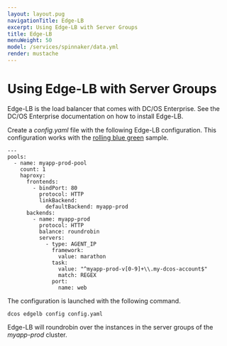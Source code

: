 ```yaml
---
layout: layout.pug
navigationTitle: Edge-LB
excerpt: Using Edge-LB with Server Groups
title: Edge-LB
menuWeight: 50
model: /services/spinnaker/data.yml
render: mustache
---
```


# Using Edge-LB with Server Groups

Edge-LB is the load balancer that comes with DC/OS Enterprise. See the DC/OS Enterprise documentation on how to install Edge-LB.

Create a *config.yaml* file with the following Edge-LB configuration. This configuration works with the [rolling blue green](PIPELINES.md#creating-a-rolling-blue-green-pipeline) sample.

```
---
pools:
  - name: myapp-prod-pool
    count: 1
    haproxy:
      frontends:
        - bindPort: 80
          protocol: HTTP
          linkBackend:
            defaultBackend: myapp-prod
      backends:
        - name: myapp-prod
          protocol: HTTP
          balance: roundrobin
          servers:
            - type: AGENT_IP
              framework:
                value: marathon
              task:
                value: "^myapp-prod-v[0-9]+\\.my-dcos-account$"
                match: REGEX
              port:
                name: web
```

The configuration is launched with the following command.

```
dcos edgelb config config.yaml
```

Edge-LB will roundrobin over the instances in the server groups of the *myapp-prod* cluster.
